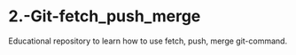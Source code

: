 # 2.-Git-fetch_push_merge
Educational repository to learn how to use fetch, push, merge git-command.
